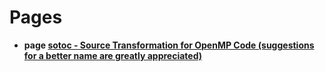 # Pages




* **page [sotoc - Source Transformation for OpenMP Code (suggestions for a better name are greatly appreciated)](../)** 




